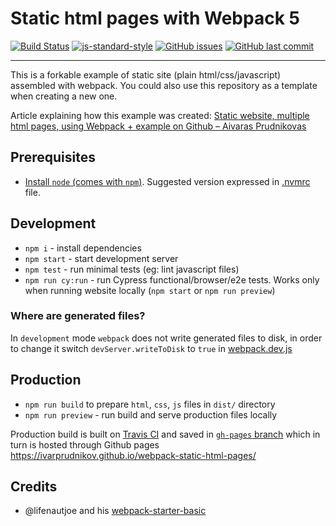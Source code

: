 # Static html pages with Webpack 5

[![Build Status](https://travis-ci.com/ivarprudnikov/webpack-static-html-pages.svg?branch=master)](https://travis-ci.com/ivarprudnikov/webpack-static-html-pages)
[![js-standard-style](https://img.shields.io/badge/code%20style-standard-brightgreen.svg)](http://standardjs.com)
[![GitHub issues](https://img.shields.io/github/issues/ivarprudnikov/webpack-static-html-pages.svg)](https://github.com/ivarprudnikov/webpack-static-html-pages/issues)
[![GitHub last commit](https://img.shields.io/github/last-commit/ivarprudnikov/webpack-static-html-pages.svg)](https://github.com/ivarprudnikov/webpack-static-html-pages/commits/master)

--------------------------------

This is a forkable example of static site (plain html/css/javascript)
assembled with webpack. You could also use this repository as a template when creating a new one.

Article explaining how this example was created: [Static website, multiple html pages, using Webpack + example on Github – Aivaras Prudnikovas](https://www.ivarprudnikov.com/static-website-multiple-html-pages-using-webpack-plus-github-example/)

## Prerequisites

- [Install `node` (comes with `npm`)](https://nodejs.org/). Suggested version expressed in [.nvmrc](./.nvmrc) file.

## Development

- `npm i` - install dependencies
- `npm start` - start development server
- `npm test` - run minimal tests (eg: lint javascript files)
- `npm run cy:run` - run Cypress functional/browser/e2e tests. Works only when running website locally (`npm start` or `npm run preview`)

### Where are generated files?

In `development` mode `webpack` does not write generated files to disk, in order to change it
switch `devServer.writeToDisk` to `true` in [webpack.dev.js](./webpack.dev.js)

## Production

- `npm run build` to prepare `html`, `css`, `js` files in `dist/` directory
- `npm run preview` - run build and serve production files locally

Production build is built on [Travis CI](https://travis-ci.com/ivarprudnikov/webpack-static-html-pages) and saved in [`gh-pages` branch](https://github.com/ivarprudnikov/webpack-static-html-pages/tree/gh-pages) which in turn is hosted through Github pages https://ivarprudnikov.github.io/webpack-static-html-pages/

## Credits

- @lifenautjoe and his [webpack-starter-basic](https://github.com/lifenautjoe/webpack-starter-basic)
